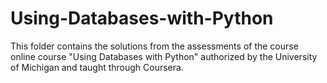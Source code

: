 # Using-Databases-with-Python
This folder contains the solutions from the assessments of the course online course "Using Databases with Python" authorized by the University of Michigan and taught through Coursera.
